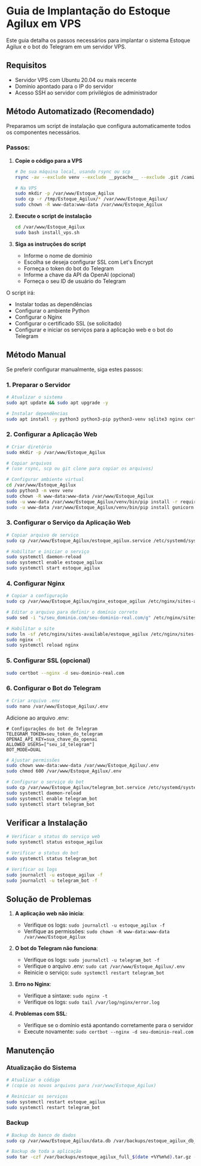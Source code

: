# Guia de Implantação do Estoque Agilux em VPS

Este guia detalha os passos necessários para implantar o sistema Estoque Agilux e o bot do Telegram em um servidor VPS.

## Requisitos

- Servidor VPS com Ubuntu 20.04 ou mais recente
- Domínio apontado para o IP do servidor
- Acesso SSH ao servidor com privilégios de administrador

## Método Automatizado (Recomendado)

Preparamos um script de instalação que configura automaticamente todos os componentes necessários.

### Passos:

1. **Copie o código para a VPS**

   ```bash
   # De sua máquina local, usando rsync ou scp
   rsync -av --exclude venv --exclude __pycache__ --exclude .git /caminho/local/Estoque_Agilux/ usuario@servidor:/tmp/Estoque_Agilux/
   
   # Na VPS
   sudo mkdir -p /var/www/Estoque_Agilux
   sudo cp -r /tmp/Estoque_Agilux/* /var/www/Estoque_Agilux/
   sudo chown -R www-data:www-data /var/www/Estoque_Agilux
   ```

2. **Execute o script de instalação**

   ```bash
   cd /var/www/Estoque_Agilux
   sudo bash install_vps.sh
   ```

3. **Siga as instruções do script**
   - Informe o nome de domínio
   - Escolha se deseja configurar SSL com Let's Encrypt
   - Forneça o token do bot do Telegram
   - Informe a chave da API da OpenAI (opcional)
   - Forneça o seu ID de usuário do Telegram

O script irá:
- Instalar todas as dependências
- Configurar o ambiente Python
- Configurar o Nginx
- Configurar o certificado SSL (se solicitado)
- Configurar e iniciar os serviços para a aplicação web e o bot do Telegram

## Método Manual

Se preferir configurar manualmente, siga estes passos:

### 1. Preparar o Servidor

```bash
# Atualizar o sistema
sudo apt update && sudo apt upgrade -y

# Instalar dependências
sudo apt install -y python3 python3-pip python3-venv sqlite3 nginx certbot python3-certbot-nginx
```

### 2. Configurar a Aplicação Web

```bash
# Criar diretório
sudo mkdir -p /var/www/Estoque_Agilux

# Copiar arquivos
# (use rsync, scp ou git clone para copiar os arquivos)

# Configurar ambiente virtual
cd /var/www/Estoque_Agilux
sudo python3 -m venv venv
sudo chown -R www-data:www-data /var/www/Estoque_Agilux
sudo -u www-data /var/www/Estoque_Agilux/venv/bin/pip install -r requirements.txt
sudo -u www-data /var/www/Estoque_Agilux/venv/bin/pip install gunicorn
```

### 3. Configurar o Serviço da Aplicação Web

```bash
# Copiar arquivo de serviço
sudo cp /var/www/Estoque_Agilux/estoque_agilux.service /etc/systemd/system/

# Habilitar e iniciar o serviço
sudo systemctl daemon-reload
sudo systemctl enable estoque_agilux
sudo systemctl start estoque_agilux
```

### 4. Configurar Nginx

```bash
# Copiar a configuração
sudo cp /var/www/Estoque_Agilux/nginx_estoque_agilux /etc/nginx/sites-available/estoque_agilux

# Editar o arquivo para definir o domínio correto
sudo sed -i "s/seu_dominio.com/seu-dominio-real.com/g" /etc/nginx/sites-available/estoque_agilux

# Habilitar o site
sudo ln -sf /etc/nginx/sites-available/estoque_agilux /etc/nginx/sites-enabled/
sudo nginx -t
sudo systemctl reload nginx
```

### 5. Configurar SSL (opcional)

```bash
sudo certbot --nginx -d seu-dominio-real.com
```

### 6. Configurar o Bot do Telegram

```bash
# Criar arquivo .env
sudo nano /var/www/Estoque_Agilux/.env
```

Adicione ao arquivo .env:
```
# Configurações do bot de Telegram
TELEGRAM_TOKEN=seu_token_do_telegram
OPENAI_API_KEY=sua_chave_da_openai
ALLOWED_USERS=["seu_id_telegram"]
BOT_MODE=DUAL
```

```bash
# Ajustar permissões
sudo chown www-data:www-data /var/www/Estoque_Agilux/.env
sudo chmod 600 /var/www/Estoque_Agilux/.env

# Configurar o serviço do bot
sudo cp /var/www/Estoque_Agilux/telegram_bot.service /etc/systemd/system/
sudo systemctl daemon-reload
sudo systemctl enable telegram_bot
sudo systemctl start telegram_bot
```

## Verificar a Instalação

```bash
# Verificar o status do serviço web
sudo systemctl status estoque_agilux

# Verificar o status do bot
sudo systemctl status telegram_bot

# Verificar os logs
sudo journalctl -u estoque_agilux -f
sudo journalctl -u telegram_bot -f
```

## Solução de Problemas

1. **A aplicação web não inicia**:
   - Verifique os logs: `sudo journalctl -u estoque_agilux -f`
   - Verifique as permissões: `sudo chown -R www-data:www-data /var/www/Estoque_Agilux`

2. **O bot do Telegram não funciona**:
   - Verifique os logs: `sudo journalctl -u telegram_bot -f`
   - Verifique o arquivo .env: `sudo cat /var/www/Estoque_Agilux/.env`
   - Reinicie o serviço: `sudo systemctl restart telegram_bot`

3. **Erro no Nginx**:
   - Verifique a sintaxe: `sudo nginx -t`
   - Verifique os logs: `sudo tail /var/log/nginx/error.log`

4. **Problemas com SSL**:
   - Verifique se o domínio está apontando corretamente para o servidor
   - Execute novamente: `sudo certbot --nginx -d seu-dominio-real.com`

## Manutenção

### Atualização do Sistema

```bash
# Atualizar o código
# (copie os novos arquivos para /var/www/Estoque_Agilux)

# Reiniciar os serviços
sudo systemctl restart estoque_agilux
sudo systemctl restart telegram_bot
```

### Backup

```bash
# Backup do banco de dados
sudo cp /var/www/Estoque_Agilux/data.db /var/backups/estoque_agilux_db_$(date +%Y%m%d).db

# Backup de toda a aplicação
sudo tar -czf /var/backups/estoque_agilux_full_$(date +%Y%m%d).tar.gz -C /var/www Estoque_Agilux
``` 